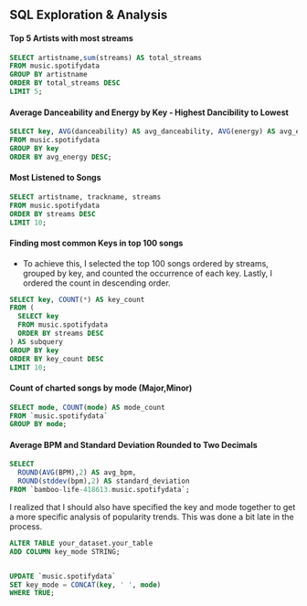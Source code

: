 
##  SQL Exploration & Analysis

####  Top 5 Artists with most streams

```SQL
SELECT artistname,sum(streams) AS total_streams
FROM music.spotifydata
GROUP BY artistname
ORDER BY total_streams DESC
LIMIT 5;
```

#### Average Danceability and Energy by Key - Highest Dancibility to Lowest
```sql
SELECT key, AVG(danceability) AS avg_danceability, AVG(energy) AS avg_energy
FROM music.spotifydata
GROUP BY key
ORDER BY avg_energy DESC;
```


#### Most Listened to Songs 
```sql
SELECT artistname, trackname, streams
FROM music.spotifydata
ORDER BY streams DESC
LIMIT 10;
```

#### Finding most common Keys in top 100 songs

-  To achieve this, I selected the top 100 songs ordered by streams, grouped by key, and counted the occurrence of each key. Lastly, I ordered the count in descending order.
```SQL
SELECT key, COUNT(*) AS key_count
FROM (
  SELECT key
  FROM music.spotifydata
  ORDER BY streams DESC
) AS subquery
GROUP BY key
ORDER BY key_count DESC
LIMIT 10;
```

#### Count of charted songs by mode (Major,Minor)

```SQL
SELECT mode, COUNT(mode) AS mode_count
FROM `music.spotifydata`
GROUP BY mode;
```

#### Average BPM and Standard Deviation Rounded to Two Decimals 
```SQL
SELECT 
  ROUND(AVG(BPM),2) AS avg_bpm, 
  ROUND(stddev(bpm),2) AS standard_deviation
FROM `bamboo-life-418613.music.spotifydata`;

```
I realized that I should also have specified the key and mode together to get a more specific analysis of popularity trends.
This was done a bit late in the process. 

```SQL
ALTER TABLE your_dataset.your_table
ADD COLUMN key_mode STRING;


UPDATE `music.spotifydata`
SET key_mode = CONCAT(key, ' ', mode)
WHERE TRUE;
```
